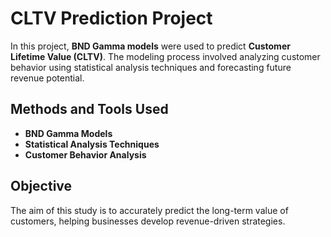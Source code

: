 # CLTV Prediction Project

In this project, **BND Gamma models** were used to predict **Customer Lifetime Value (CLTV)**. The modeling process involved analyzing customer behavior using statistical analysis techniques and forecasting future revenue potential.

## Methods and Tools Used
- **BND Gamma Models**
- **Statistical Analysis Techniques**
- **Customer Behavior Analysis**

## Objective
The aim of this study is to accurately predict the long-term value of customers, helping businesses develop revenue-driven strategies.
